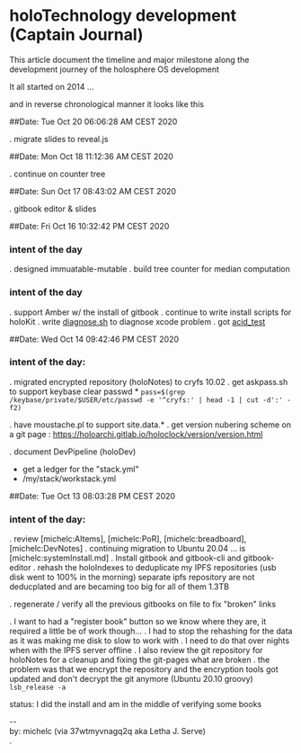 # holoTechnology development (Captain Journal)

This article document the timeline and major milestone along
the development journey of the holosphere OS development

It all started on 2014 ...

and in reverse chronological manner it looks like this

##Date: Tue Oct 20 06:06:28 AM CEST 2020

. migrate slides to reveal.js

##Date: Mon Oct 18 11:12:36 AM CEST 2020

. continue on counter tree

##Date: Sun Oct 17 08:43:02 AM CEST 2020

. gitbook editor & slides

##Date: Fri Oct 16 10:32:42 PM CEST 2020

### intent of the day

. designed immuatable-mutable
. build tree counter for median computation

### intent of the day

. support Amber w/ the install of gitbook
. continue to write install scripts for holoKit
. write [diagnose.sh](urn:michelc:diagnose.sh) to diagnose xcode problem
. got [acid_test](urn:michelc:acid_test.sh)

##Date: Wed Oct 14 09:42:46 PM CEST 2020

### intent of the day:

. migrated encrypted repository (holoNotes) to cryfs 10.02
. get askpass.sh to support keybase clear passwd *
  ``pass=$(grep /keybase/private/$USER/etc/passwd -e '^cryfs:' | head -1 | cut -d':' -f2)``

. have moustache.pl to support site.data.*
. get version nubering scheme on a git page : https://holoarchi.gitlab.io/holoclock/version/version.html

. document DevPipeline (holoDev)
  - get a ledger for the "stack.yml" 
  - /my/stack/workstack.yml


##Date: Tue Oct 13 08:03:28 PM CEST 2020


### intent of the day:

. review [michelc:AItems], [michelc:PoR], [michelc:breadboard], [michelc:DevNotes]
. continuing migration to Ubuntu 20.04 ... is [michelc:systemInstall.md]
. Install gitbook and gitbook-cli and gitbook-editor
. rehash the holoIndexes to deduplicate my IPFS repositories
 (usb disk went to 100% in the morning)
 separate ipfs repository are not deducplated and are becaming too big
 for all of them 1.3TB

. regenerate / verify all the previous gitbooks on file
 to fix "broken" links

. I want to had a "register book" button so we know where they are, it required a little be of work though...
. I had to stop the rehashing for the data as it was making me disk to slow to work with
. I need to do that over nights when with the IPFS server offline
. I also review the git repository for holoNotes for a cleanup and fixing the git-pages what are broken
. the problem was that we encrypt the repository and the encryption tools got updated and don't decrypt the git anymore
  (Ubuntu 20.10 groovy) ``lsb_release -a``

status: I did the install and am in the middle of verifying some books

--&nbsp;<br>
by: michelc (via 37wtmyvnagq2q aka Letha J. Serve)
<br>.
